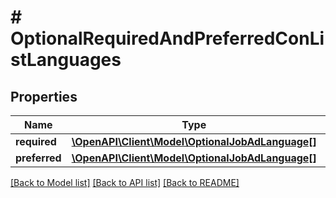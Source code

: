 # # OptionalRequiredAndPreferredConListLanguages

## Properties

Name | Type | Description | Notes
------------ | ------------- | ------------- | -------------
**required** | [**\OpenAPI\Client\Model\OptionalJobAdLanguage[]**](OptionalJobAdLanguage.md) |  | [optional]
**preferred** | [**\OpenAPI\Client\Model\OptionalJobAdLanguage[]**](OptionalJobAdLanguage.md) |  | [optional]

[[Back to Model list]](../../README.md#models) [[Back to API list]](../../README.md#endpoints) [[Back to README]](../../README.md)
